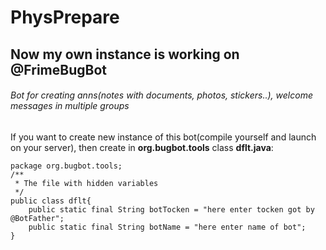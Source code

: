 # PhysPrepare
## Now my own instance is working on @FrimeBugBot
###### Bot for creating anns(notes with documents, photos, stickers..), welcome messages in multiple groups
If you want to create new instance of this bot(compile yourself and launch on your server), then create in **org.bugbot.tools** class **dflt.java**:
```
package org.bugbot.tools;
/**
 * The file with hidden variables
 */
public class dflt{
    public static final String botTocken = "here enter tocken got by @BotFather";
    public static final String botName = "here enter name of bot";
}

```
